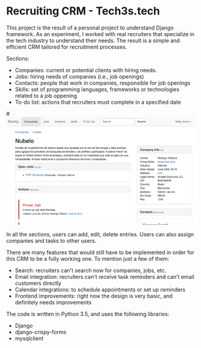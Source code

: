 # Recruiting CRM - Tech3s.tech

This project is the result of a personal project to understand Django framework. As an experiment, I worked with real recruiters that specialize in the tech industry to understand their needs. The result is a simple and efficient CRM tailored for recruitment processes. 

Sections:
- Companies: current or potential clients with hiring needs. 
- Jobs: hiring needs of companies (i.e., job openings)
- Contacts: people that work in companies, responsible for job openings 
- Skills: set of programming languages, frameworks or technologies related to a job oppening
- To-do list: actions that recruiters must complete in a specified date
 
#![Django CRM](https://github.com/RodrigoVillatoro/recruiting_crm/blob/master/screenshot.png)

In all the sections, users can add, edit, delete entries. Users can also assign companies and tasks to other users.

There are many features that would still have to be implemented in order for this CRM to be a fully working one. To mention just a few of them:
- Search: recruiters can't search now for companies, jobs, etc. 
- Email integration: recruiters can't receive task reminders and can't email customers directly
- Calendar integrations: to schedule appointments or set up reminders
- Frontend improvements: right now the design is very basic, and definitely needs improvements

The code is written in Python 3.5, and uses the following libraries:
- Django
- django-crispy-forms
- mysqlclient 
